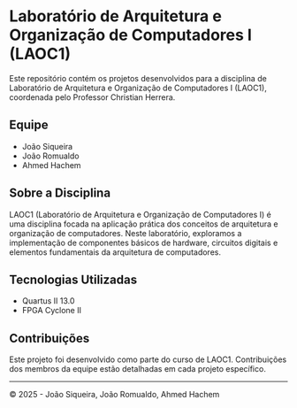 # Laboratório de Arquitetura e Organização de Computadores I (LAOC1)

Este repositório contém os projetos desenvolvidos para a disciplina de Laboratório de Arquitetura e Organização de Computadores I (LAOC1), coordenada pelo Professor Christian Herrera.

## Equipe
- João Siqueira
- João Romualdo
- Ahmed Hachem

## Sobre a Disciplina

LAOC1 (Laboratório de Arquitetura e Organização de Computadores I) é uma disciplina focada na aplicação prática dos conceitos de arquitetura e organização de computadores. Neste laboratório, exploramos a implementação de componentes básicos de hardware, circuitos digitais e elementos fundamentais da arquitetura de computadores.

## Tecnologias Utilizadas

- Quartus II 13.0
- FPGA Cyclone II
  
## Contribuições

Este projeto foi desenvolvido como parte do curso de LAOC1. Contribuições dos membros da equipe estão detalhadas em cada projeto específico.

---



© 2025 - João Siqueira, João Romualdo, Ahmed Hachem
